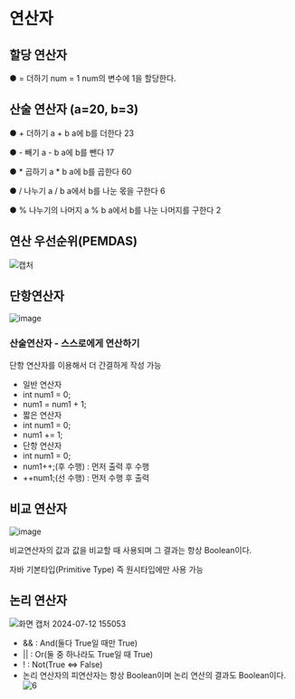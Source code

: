 # 연산자
## 할당 연산자
● = 더하기 num = 1 num의 변수에 1을 할당한다.
## 산술 연산자 (a=20, b=3)
● + 더하기 a + b a에 b를 더한다 23

● - 빼기 a - b a에 b를 뺀다 17

● * 곱하기 a * b a에 b를 곱한다 60

● / 나누기 a / b a에서 b를 나눈 몫을 구한다 6

● % 나누기의 나머지 a % b a에서 b를 나눈 나머지를 구한다 2
## 연산 우선순위(PEMDAS)
![캡처](https://github.com/user-attachments/assets/130ae00a-fa67-4a8e-ac54-386c135223f4)
## 단항연산자
![image](https://github.com/user-attachments/assets/ffbbe586-ea87-43d9-b260-abb03b257ee4)
### 산술연산자 - 스스로에게 연산하기
단항 연산자를 이용해서 더 간결하게 작성 가능
 - 일반 연산자
 - int num1 = 0;
 - num1 = num1 + 1;
 - 짧은 연산자
 - int num1 = 0;
 - num1 += 1;
 - 단항 연산자
 - int num1 = 0;
 - num1++;(후 수행) : 먼저 출력 후 수행
 - ++num1;(선 수행) : 먼저 수행 후 출력
## 비교 연산자
![image](https://github.com/user-attachments/assets/7e327daa-2f8d-47d1-b827-3365bb1fe0d5)

비교연산자의 값과 값을 비교할 때 사용되며 그 결과는 항상 Boolean이다.

자바 기본타입(Primitive Type) 즉 원시타입에만 사용 가능
## 논리 연산자
![화면 캡처 2024-07-12 155053](https://github.com/user-attachments/assets/9007eee3-0893-426e-ac6f-97980a26154b)
- && : And(둘다 True일 때만 True)
- || : Or(둘 중 하나라도 True일 때 True)
- ! : Not(True <=> False)
- 논리 연산자의 피연산자는 항상 Boolean이며 논리 연산의 결과도 Boolean이다.
  ![6](https://github.com/user-attachments/assets/3cd14bd6-fe7e-4a34-906b-d449283e532b)

